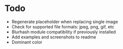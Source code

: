 # Todo

- Regenerate placeholder when replacing single image
- Check for supported file formats: jpeg, png, gif, etc
- Blurhash module compatibility if previously installed
- Add examples and screenshots to readme
- Dominant color
